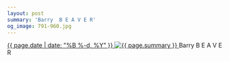 ```yaml
---
layout: post
summary: 'Barry  B E A V E R'
og_image: 791-960.jpg
---
```


<p>
 <time>
  <a href="/791">
   {{ page.date | date: "%B %-d, %Y" }}
  </a>
 </time>
 <a href="/791">
  <img alt="{{ page.summary }}" sizes="(min-width: 700px) 50vw, calc(100vw - 2rem)" src="{{ site.assets_url }}/791-480.jpg" srcset="{{ site.assets_url }}/791-240.jpg 240w, {{ site.assets_url }}/791-480.jpg 480w, {{ site.assets_url }}/791-720.jpg 720w, {{ site.assets_url }}/791-960.jpg 960w"/>
 </a>
 <span>
  Barry  B E A V E R
 </span>
</p>
